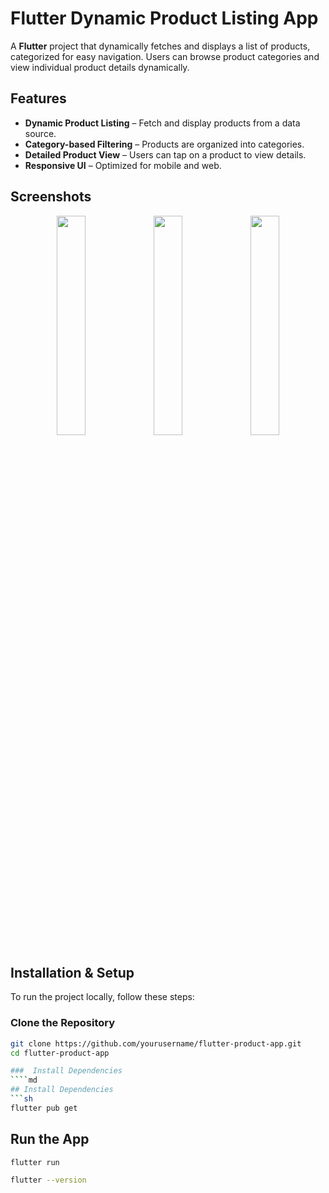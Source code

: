 #  Flutter Dynamic Product Listing App

A **Flutter** project that dynamically fetches and displays a list of products, categorized for easy navigation. Users can browse product categories and view individual product details dynamically.

##  Features
-  **Dynamic Product Listing** – Fetch and display products from a data source.
-  **Category-based Filtering** – Products are organized into categories.
-  **Detailed Product View** – Users can tap on a product to view details.
-  **Responsive UI** – Optimized for mobile and web.

##  Screenshots
<p align="center">
  <img src="https://github.com/user-attachments/assets/83b16a97-3568-45e6-9967-70ec00cbc7be" width="30%">
  <img src="https://github.com/user-attachments/assets/682e4366-5bf9-4547-88ad-af9d55faf1bc" width="30%">
  <img src="https://github.com/user-attachments/assets/2959abb4-15af-445e-8b5c-c2407b4aa074" width="30%">
</p>


##  Installation & Setup
To run the project locally, follow these steps:

###  Clone the Repository
```sh
git clone https://github.com/yourusername/flutter-product-app.git
cd flutter-product-app

###  Install Dependencies
````md
## Install Dependencies
```sh
flutter pub get
```
## Run the App
```sh
flutter run
```

```sh
flutter --version
```
